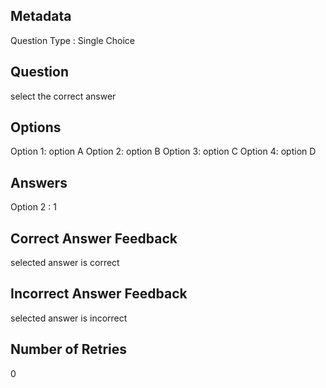 ## Metadata
Question Type : Single Choice

## Question
select the correct answer

## Options
Option 1: option A
Option 2: option B
Option 3: option C
Option 4: option D

## Answers
Option 2 : 1

## Correct Answer Feedback
selected answer is correct

## Incorrect Answer Feedback
selected answer is incorrect

## Number of Retries
0

